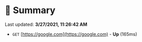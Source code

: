 # 📖 Summary
Last updated: **3/27/2021, 11:26:42 AM**

- `GET` [https://google.com](https://google.com) - **Up** (165ms)
